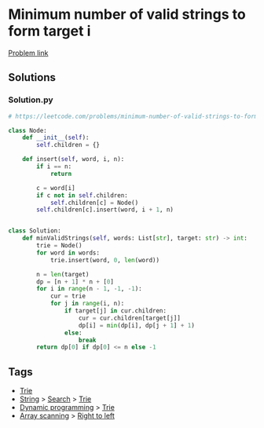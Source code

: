 # Minimum number of valid strings to form target i

[Problem link](https://leetcode.com/problems/minimum-number-of-valid-strings-to-form-target-i/)

## Solutions


### Solution.py
```py
# https://leetcode.com/problems/minimum-number-of-valid-strings-to-form-target-i/

class Node:
    def __init__(self):
        self.children = {}

    def insert(self, word, i, n):
        if i == n:
            return

        c = word[i]
        if c not in self.children:
            self.children[c] = Node()
        self.children[c].insert(word, i + 1, n)


class Solution:
    def minValidStrings(self, words: List[str], target: str) -> int:
        trie = Node()
        for word in words:
            trie.insert(word, 0, len(word))

        n = len(target)
        dp = [n + 1] * n + [0]
        for i in range(n - 1, -1, -1):
            cur = trie
            for j in range(i, n):
                if target[j] in cur.children:
                    cur = cur.children[target[j]]
                    dp[i] = min(dp[i], dp[j + 1] + 1)
                else:
                    break
        return dp[0] if dp[0] <= n else -1
```
## Tags

* [Trie](/Collections/trie.md#trie)
* [String](/Collections/string.md#string) > [Search](/Collections/string.md#search) > [Trie](/Collections/string.md#trie)
* [Dynamic programming](/Collections/dynamic-programming.md#dynamic-programming) > [Trie](/Collections/dynamic-programming.md#trie)
* [Array scanning](/Collections/array-scanning.md#array-scanning) > [Right to left](/Collections/array-scanning.md#right-to-left)
